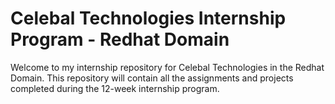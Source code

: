 # Celebal Technologies Internship Program - Redhat Domain

Welcome to my internship repository for Celebal Technologies in the Redhat Domain. This repository will contain all the assignments and projects completed during the 12-week internship program.
